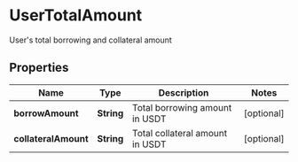 
# UserTotalAmount

User's total borrowing and collateral amount

## Properties

Name | Type | Description | Notes
------------ | ------------- | ------------- | -------------
**borrowAmount** | **String** | Total borrowing amount in USDT |  [optional]
**collateralAmount** | **String** | Total collateral amount in USDT |  [optional]


